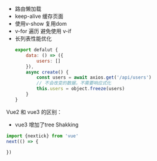 - 路由懒加载
- keep-alive 缓存页面
- 使用v-show 复用dom
- v-for 遍历 避免使用 v-if
- 长列表性能优化
    ```js
    export defalut {
        data: () => ({
            users: []
        }),
        async create() {
            const users = await axios.get('/api/users')
            // 不会改变的数据，不需要响应式化
            this.users = object.freeze(users)
        }
    }
    ```

Vue2 和 vue3 的区别：
- vue3 增加了tree Shakking
```js
import {nextick} from 'vue'
next(() => {
    
})
```
